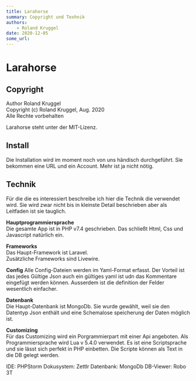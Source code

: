 ```yaml
---
title: Larahorse
summary: Copyright und Texhnik
authors:
    - Roland Kruggel
date: 2020-12-05
some_url: 
---
```


# Larahorse 

## Copyright
Author Roland Kruggel   
Copyright (c) Roland Kruggel, Aug. 2020   
Alle Rechte vorbehalten

Larahorse steht unter der MIT-Lizenz.

## Install
Die Installation wird im moment noch von uns händisch durchgeführt. Sie bekommen eine URL und ein Account. Mehr ist ja nicht nötig.

## Technik
Für die die es interessiert beschreibe ich hier die Technik die verwendet wird. Sie wird zwar nicht bis in kleinste
Detail beschrieben aber als Leitfaden ist sie tauglich.

**Hauptprogrammiersprache**   
Die gesamte App ist in PHP v7.4 geschrieben. Das schließt Html, Css und Javascript natürlich ein.

**Frameworks**  
Das Haupt-Framework ist Laravel.  
Zusätzliche Frameworks sind Livewire.

**Config**
Alle Config-Dateien werden im Yaml-Format erfasst. Der Vorteil ist das jedes Gültige Json auch ein gültiges yaml ist udn
das Kommentare eingefügt werden können. Ausserdem ist die definition der Felder wesentlich einfacher.

**Datenbank**  
Die Haupt-Datenbank ist MongoDb. Sie wurde gewählt, weil sie den Datentyp Json enthält und eine Schemalose speicherung
der Daten möglich ist.

**Customizing**  
Für das Customizing wird ein Porgrammierpart mit einer Api angeboten. Als Programmiersprache wird Lua v 5.4.0 verwendet.
Es ist eine Scriptsprache und sie lässt sich perfekt in PHP einbetten. Die Scripte können als Text in die DB gelegt
werden.

IDE: PHPStorm Dokusystem: Zettlr Datenbank: MongoDb DB-Viewer: Robo 3T



